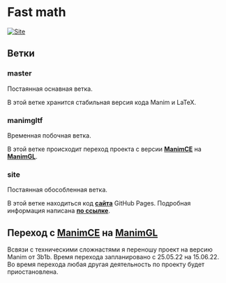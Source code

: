 # Fast math
[![Site](https://img.shields.io/badge/site-pages-blue)](https://mrshprotter.github.io/fast_math/)
## Ветки
### master
Постаянная оснавная ветка.

В этой ветке хранится стабильная версия кода Manim и LaTeX.

### manimgltf
Временная побочная ветка.

В этой ветке происходит переход проекта с версии [**ManimCE**](https://github.com/ManimCommunity/manim "Community версия")
на [**ManimGL**](https://github.com/3b1b/manim "Версия 3b1b").

### site
Постаянная обособленная ветка.

В этой ветке находиться код [**сайта**](https://mrshprotter.github.io/fast_math/ "Основной сайт проекта") GitHub Pages.
Подробная информация написана [**по ссылке**](https://github.com/MrShprotter/fast_math/blob/site/README.md "README.md ветки site").

## Переход с [ManimCE](https://github.com/ManimCommunity/manim "Community версия") на [ManimGL](https://github.com/3b1b/manim "Версия 3b1b")
Всвязи с техническими сложнастями я переношу проект на версию Manim от 3b1b. Время перехода запланировано с 25.05.22 на 15.06.22.
Во время перехода любая другая деятельность по проекту будет приостановлена.
